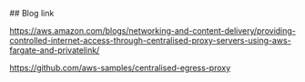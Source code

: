 ## Blog link

https://aws.amazon.com/blogs/networking-and-content-delivery/providing-controlled-internet-access-through-centralised-proxy-servers-using-aws-fargate-and-privatelink/


https://github.com/aws-samples/centralised-egress-proxy

